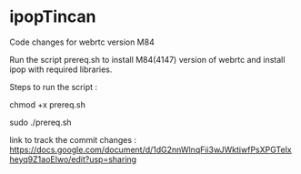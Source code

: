 # ipopTincan
Code changes for webrtc version M84

Run the script prereq.sh to install M84(4147) version of webrtc and install ipop with required libraries.

Steps to run the script :

chmod +x prereq.sh

sudo ./prereq.sh

link to track the commit changes : https://docs.google.com/document/d/1dG2nnWlnqFii3wJWktiwfPsXPGTeIxheyq9Z1aoEIwo/edit?usp=sharing

